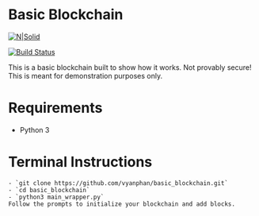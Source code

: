 # Basic Blockchain

[![N|Solid](https://cldup.com/dTxpPi9lDf.thumb.png)](https://nodesource.com/products/nsolid)

[![Build Status](https://travis-ci.org/joemccann/dillinger.svg?branch=master)](https://travis-ci.org/joemccann/dillinger)

This is a basic blockchain built to show how it works. Not provably secure! This is meant for demonstration purposes only.


# Requirements
  - Python 3

# Terminal Instructions
    - `git clone https://github.com/vyanphan/basic_blockchain.git`
    - `cd basic_blockchain`
    - `python3 main_wrapper.py`
    Follow the prompts to initialize your blockchain and add blocks.
